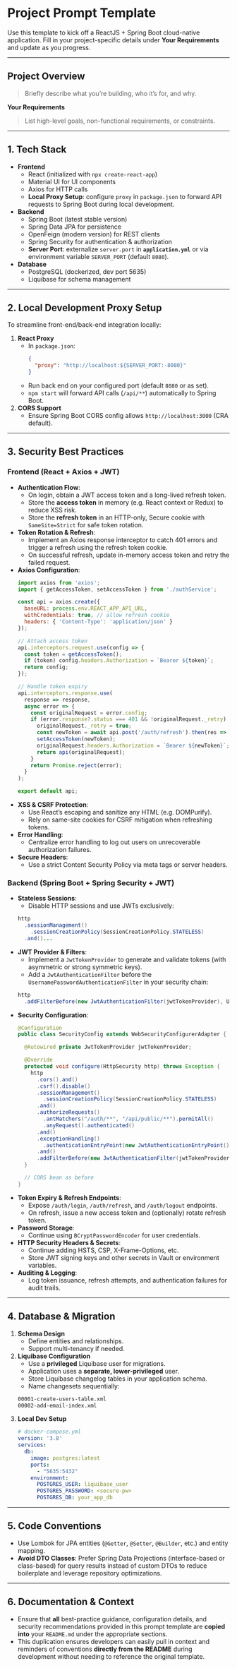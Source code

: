 # Project Prompt Template

Use this template to kick off a ReactJS + Spring Boot cloud-native application. Fill in your project-specific details under **Your Requirements** and update as you progress.

---

## Project Overview

> Briefly describe what you’re building, who it’s for, and why.

**Your Requirements**  
> List high-level goals, non-functional requirements, or constraints.

---

## 1. Tech Stack

- **Frontend**  
  - React (initialized with `npx create-react-app`)  
  - Material UI for UI components
  - Axios for HTTP calls
  - **Local Proxy Setup**: configure `proxy` in `package.json` to forward API requests to Spring Boot during local development.
- **Backend**  
  - Spring Boot (latest stable version)  
  - Spring Data JPA for persistence  
  - OpenFeign (modern version) for REST clients
  - Spring Security for authentication & authorization
  - **Server Port**: externalize `server.port` in **`application.yml`** or via environment variable `SERVER_PORT` (default `8080`).
- **Database**  
  - PostgreSQL (dockerized, dev port 5635)  
  - Liquibase for schema management

---

## 2. Local Development Proxy Setup

To streamline front-end/back-end integration locally:
1. **React Proxy**  
   - In `package.json`:
     ```json
     {
       "proxy": "http://localhost:${SERVER_PORT:-8080}"
     }
     ```
   - Run back end on your configured port (default `8080` or as set).
   - `npm start` will forward API calls (`/api/**`) automatically to Spring Boot.
2. **CORS Support**  
   - Ensure Spring Boot CORS config allows `http://localhost:3000` (CRA default).

---

## 3. Security Best Practices

### Frontend (React + Axios + JWT)
- **Authentication Flow**:  
  - On login, obtain a JWT access token and a long-lived refresh token.  
  - Store the **access token** in memory (e.g. React context or Redux) to reduce XSS risk.  
  - Store the **refresh token** in an HTTP-only, Secure cookie with `SameSite=Strict` for safe token rotation.
- **Token Rotation & Refresh**:  
  - Implement an Axios response interceptor to catch 401 errors and trigger a refresh using the refresh token cookie.  
  - On successful refresh, update in-memory access token and retry the failed request.
- **Axios Configuration**:
  ```js
  import axios from 'axios';
  import { getAccessToken, setAccessToken } from './authService';

  const api = axios.create({
    baseURL: process.env.REACT_APP_API_URL,
    withCredentials: true, // allow refresh cookie
    headers: { 'Content-Type': 'application/json' }
  });

  // Attach access token
  api.interceptors.request.use(config => {
    const token = getAccessToken();
    if (token) config.headers.Authorization = `Bearer ${token}`;
    return config;
  });

  // Handle token expiry
  api.interceptors.response.use(
    response => response,
    async error => {
      const originalRequest = error.config;
      if (error.response?.status === 401 && !originalRequest._retry) {
        originalRequest._retry = true;
        const newToken = await api.post('/auth/refresh').then(res => res.data.accessToken);
        setAccessToken(newToken);
        originalRequest.headers.Authorization = `Bearer ${newToken}`;
        return api(originalRequest);
      }
      return Promise.reject(error);
    }
  );

  export default api;
  ```
- **XSS & CSRF Protection**:  
  - Use React’s escaping and sanitize any HTML (e.g. DOMPurify).  
  - Rely on same-site cookies for CSRF mitigation when refreshing tokens.
- **Error Handling**:  
  - Centralize error handling to log out users on unrecoverable authorization failures.
- **Secure Headers**:  
  - Use a strict Content Security Policy via meta tags or server headers.

### Backend (Spring Boot + Spring Security + JWT)
- **Stateless Sessions**:  
  - Disable HTTP sessions and use JWTs exclusively:  
  ```java
  http
    .sessionManagement()
      .sessionCreationPolicy(SessionCreationPolicy.STATELESS)
    .and()...
  ```
- **JWT Provider & Filters**:
  - Implement a `JwtTokenProvider` to generate and validate tokens (with asymmetric or strong symmetric keys).  
  - Add a `JwtAuthenticationFilter` before the `UsernamePasswordAuthenticationFilter` in your security chain:
  ```java
  http
    .addFilterBefore(new JwtAuthenticationFilter(jwtTokenProvider), UsernamePasswordAuthenticationFilter.class)
  ```
- **Security Configuration**:
  ```java
  @Configuration
  public class SecurityConfig extends WebSecurityConfigurerAdapter {

    @Autowired private JwtTokenProvider jwtTokenProvider;

    @Override
    protected void configure(HttpSecurity http) throws Exception {
      http
        .cors().and()
        .csrf().disable()
        .sessionManagement()
          .sessionCreationPolicy(SessionCreationPolicy.STATELESS)
        .and()
        .authorizeRequests()
          .antMatchers("/auth/**", "/api/public/**").permitAll()
          .anyRequest().authenticated()
        .and()
        .exceptionHandling()
          .authenticationEntryPoint(new JwtAuthenticationEntryPoint())
        .and()
        .addFilterBefore(new JwtAuthenticationFilter(jwtTokenProvider), UsernamePasswordAuthenticationFilter.class);
    }

    // CORS bean as before
  }
  ```
- **Token Expiry & Refresh Endpoints**:  
  - Expose `/auth/login`, `/auth/refresh`, and `/auth/logout` endpoints.  
  - On refresh, issue a new access token and (optionally) rotate refresh token.
- **Password Storage**:  
  - Continue using `BCryptPasswordEncoder` for user credentials.
- **HTTP Security Headers & Secrets**:  
  - Continue adding HSTS, CSP, X-Frame-Options, etc.  
  - Store JWT signing keys and other secrets in Vault or environment variables.
- **Auditing & Logging**:  
  - Log token issuance, refresh attempts, and authentication failures for audit trails.

---

## 4. Database & Migration

1. **Schema Design**  
   - Define entities and relationships.  
   - Support multi-tenancy if needed.
2. **Liquibase Configuration**  
   - Use a **privileged** Liquibase user for migrations.  
   - Application uses a **separate, lower-privileged** user.  
   - Store Liquibase changelog tables in your application schema.  
   - Name changesets sequentially:
   ```xml
   00001-create-users-table.xml
   00002-add-email-index.xml
   ```
3. **Local Dev Setup**  
   ```yaml
   # docker-compose.yml
   version: '3.8'
   services:
     db:
       image: postgres:latest
       ports:
         - "5635:5432"
       environment:
         POSTGRES_USER: liquibase_user
         POSTGRES_PASSWORD: <secure-pw>
         POSTGRES_DB: your_app_db
   ```

---

## 5. Code Conventions

- Use Lombok for JPA entities (`@Getter`, `@Setter`, `@Builder`, etc.) and entity mapping.
- **Avoid DTO Classes**: Prefer Spring Data Projections (interface-based or class-based) for query results instead of custom DTOs to reduce boilerplate and leverage repository optimizations.

---

## 6. Documentation & Context

- Ensure that **all** best-practice guidance, configuration details, and security recommendations provided in this prompt template are **copied into** your `README.md` under the appropriate sections.
- This duplication ensures developers can easily pull in context and reminders of conventions **directly from the README** during development without needing to reference the original template.
